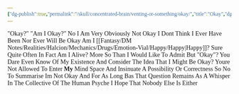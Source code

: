 ```yaml
---
{"dg-publish":true,"permalink":"/skull/concentrated-brain/venting-or-something/okay/","title":"Okay","dgShowLocalGraph":false}
---
```


<style id="Force_Custom_Fonts" type="text/css">@font-face{font-style:normal;font-family:"Merriweather";src:local("Merriweather")}@font-face{font-style:bolder;font-family:"Merriweather";src:local("Merriweather")}@font-face{font-style:normal;font-family:"Merriweather";src:local("Merriweather");unicode-range:U+0-FF,U+2E80-9FFF,U+F900-FAFF,U+FE30-FE4F,U+20000-2FA1F}@font-face{font-style:bolder;font-family:"Merriweather";src:local("Merriweather");unicode-range:U+0-FF,U+2E80-9FFF,U+F900-FAFF,U+FE30-FE4F,U+20000-2FA1F}@font-face{font-style:normal;font-family:"Merriweather";src:local("Merriweather");unicode-range:U+0-FF}@font-face{font-style:bolder;font-family:"Merriweather";src:local("Merriweather");unicode-range:U+0-FF}:not(pre):not(code):not(textarea):not(tt):not(kbd):not(samp):not(var){font-family:"Merriweather"!important}pre,code,textarea,tt,kbd,samp,var{font-family:monospace!important}pre *,code *,textarea *,tt *,kbd *,samp *,var *{font-family:monospace!important}</style>

"Okay?"
"Am I Okay?"
No I Am Very Obviously Not Okay
I Dont Think I Ever Have Been Nor Ever Will Be Okay
Am I [[Fantasy/DM Notes/Realities/Halcion/Mechanics/Drugs/Emotion-Vial/Happy/Happy\|Happy]]?
Sure
Quite Often In Fact
Am I Alive?
More So Than I Would Like To Admit
But "Okay"?
You Dare Even Know Of My Existence And Consider The Idea That I Might Be Okay?
Youre Not Allowed To Enter **My** Mind Space And Insinuate A Possibility Or Correctness
So No
To Summarise
Im Not Okay And For As Long Bas That Question Remains As A Whisper In The Collective Of The Human Psyche  I Hope That Nobody Else Is Either
